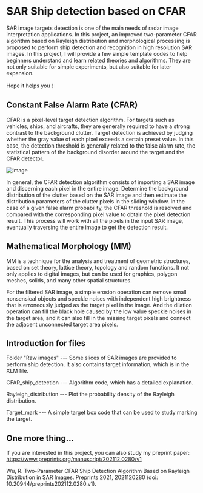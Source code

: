 # SAR Ship detection based on CFAR
SAR image targets detection is one of the main needs of radar image interpretation applications. In this project, an improved two-parameter CFAR algorithm based on Rayleigh distribution and morphological processing is proposed to perform ship detection and recognition in high resolution SAR images. In this project, I will provide a few simple template codes to help beginners understand and learn related theories and algorithms. They are not only suitable for simple experiments, but also suitable for later expansion. 

Hope it helps you！

## Constant False Alarm Rate (CFAR)
CFAR is a pixel-level target detection algorithm. For targets such as vehicles, ships, and aircrafts, they are generally required to have a strong contrast to the background clutter. Target detection is achieved by judging whether the gray value of each pixel exceeds a certain preset value. In this case, the detection threshold is generally related to the false alarm rate, the statistical pattern of the background disorder around the target and the CFAR detector.

![image](https://user-images.githubusercontent.com/97808991/149919888-7098ff76-ead1-4d0f-9dfd-b47c1d5d6aec.png)

In general, the CFAR detection algorithm consists of importing a SAR image and discerning each pixel in the entire image. Determine the background distribution of the clutter based on the SAR image and then estimate the distribution parameters of the clutter pixels in the sliding window. In the case of a given false alarm probability, the CFAR threshold is resolved and compared with the corresponding pixel value to obtain the pixel detection result. This process will work with all the pixels in the input SAR image, eventually traversing the entire image to get the detection result.

## Mathematical Morphology (MM)
MM is a technique for the analysis and treatment of geometric structures, based on set theory, lattice theory, topology and random functions. It not only applies to digital images, but can be used for graphics, polygon meshes, solids, and many other spatial structures.

For the filtered SAR image, a simple erosion operation can remove small nonsensical objects and speckle noises with independent high brightness that is erroneously judged as the target pixel in the image. And the dilation operation can fill the black hole caused by the low value speckle noises in the target area, and it can also fill in the missing target pixels and connect the adjacent unconnected target area pixels.

## Introduction for files
Folder "Raw images" --- Some slices of SAR images are provided to perform ship detection. It also contains target information, which is in the XLM file.

CFAR_ship_detection --- Algorithm code, which has a detailed explanation.

Rayleigh_distribution --- Plot the probability density of the Rayleigh distribution.

Target_mark --- A simple target box code that can be used to study marking the target.

## One more thing...
If you are interested in this project, you can also study my preprint paper: https://www.preprints.org/manuscript/202112.0280/v1

Wu, R. Two-Parameter CFAR Ship Detection Algorithm Based on Rayleigh Distribution in SAR Images. Preprints 2021, 2021120280 (doi: 10.20944/preprints202112.0280.v1).
